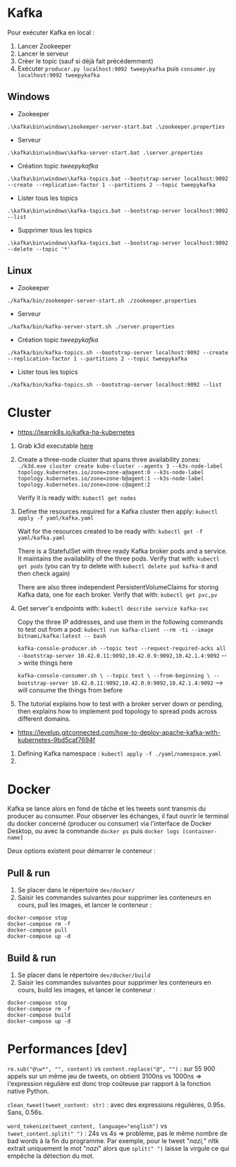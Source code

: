 # Kafka

Pour exécuter Kafka en local :

1. Lancer Zookeeper
2. Lancer le serveur
3. Créer le topic (sauf si déjà fait précédemment)
4. Exécuter `producer.py localhost:9092 tweepykafka` puis `consumer.py localhost:9092 tweepykafka`

## Windows

- Zookeeper

```
.\kafka\bin\windows\zookeeper-server-start.bat .\zookeeper.properties
```

- Serveur

```
.\kafka\bin\windows\kafka-server-start.bat .\server.properties
```

- Création topic _tweepykafka_

```
.\kafka\bin\windows\kafka-topics.bat --bootstrap-server localhost:9092 --create --replication-factor 1 --partitions 2 --topic tweepykafka
```

- Lister tous les topics

```
.\kafka\bin\windows\kafka-topics.bat --bootstrap-server localhost:9092 --list
```

- Supprimer tous les topics

```
.\kafka\bin\windows\kafka-topics.bat --bootstrap-server localhost:9092 --delete --topic '*'
```

## Linux

- Zookeeper

```
./kafka/bin/zookeeper-server-start.sh ./zookeeper.properties
```

- Serveur

```
./kafka/bin/kafka-server-start.sh ./server.properties
```

- Création topic _tweepykafka_

```
./kafka/bin/kafka-topics.sh --bootstrap-server localhost:9092 --create --replication-factor 1 --partitions 2 --topic tweepykafka
```

- Lister tous les topics

```
./kafka/bin/kafka-topics.sh --bootstrap-server localhost:9092 --list
```

# Cluster

- https://learnk8s.io/kafka-ha-kubernetes

1. Grab k3d executable [here](https://github.com/k3d-io/k3d/releases)

2. Create a three-node cluster that spans three availability
   zones: `./k3d.exe cluster create kube-cluster --agents 3 --k3s-node-label topology.kubernetes.io/zone=zone-a@agent:0 --k3s-node-label topology.kubernetes.io/zone=zone-b@agent:1 --k3s-node-label topology.kubernetes.io/zone=zone-c@agent:2`

   Verify it is ready with: `kubectl get nodes`

3. Define the resources required for a Kafka cluster then apply: `kubectl apply -f yaml/kafka.yaml`

   Wait for the resources created to be ready with: `kubectl get -f yaml/kafka.yaml`

   There is a StatefulSet with three ready Kafka broker pods and a service. It maintains the availability of the three
   pods. Verify that with: `kubectl get pods` (you can try to delete with `kubectl delete pod kafka-0` and then check
   again)

   There are also three independent PersistentVolumeClaims for storing Kafka data, one for each broker. Verify that
   with: `kubectl get pvc,pv`

4. Get server's endpoints with: `kubectl describe service kafka-svc`

   Copy the three IP addresses, and use them in the following commands to test out from a pod:
   `kubectl run kafka-client --rm -ti --image bitnami/kafka:latest -- bash`

   `kafka-console-producer.sh --topic test --request-required-acks all --bootstrap-server 10.42.0.11:9092,10.42.0.9:9092,10.42.1.4:9092`
   --> write things here

   `kafka-console-consumer.sh \ --topic test \ --from-beginning \ --bootstrap-server 10.42.0.11:9092,10.42.0.9:9092,10.42.1.4:9092`
   --> will consume the things from before

5. The tutorial explains how to test with a broker server down or pending, then explains how to implement pod topology
   to spread pods across different domains.

- https://levelup.gitconnected.com/how-to-deploy-apache-kafka-with-kubernetes-9bd5caf7694f

1. Defining Kafka namespace : `kubectl apply -f ./yaml/namespace.yaml`
2.

# Docker

Kafka se lance alors en fond de tâche et les tweets sont transmis du producer au consumer. Pour observer les échanges,
il faut ouvrir le terminal du docker concerné (producer ou consumer) via l'interface de Docker Desktop, ou avec la commande `docker ps` puis `docker logs [container-name]`

Deux options existent pour démarrer le conteneur :

## Pull & run

1. Se placer dans le répertoire `dev/docker/`
2. Saisir les commandes suivantes pour supprimer les conteneurs en cours, pull les images, et lancer le conteneur :

```
docker-compose stop
docker-compose rm -f
docker-compose pull
docker-compose up -d
```

## Build & run

1. Se placer dans le répertoire `dev/docker/build`
2. Saisir les commandes suivantes pour supprimer les conteneurs en cours, build les images, et lancer le conteneur :

```
docker-compose stop
docker-compose rm -f
docker-compose build
docker-compose up -d
```

# Performances [dev]

`re.sub("@\w*", "", content)` vs `content.replace("@", "")` : sur 55 900 appels sur un même jeu de tweets, on obtient
3100ns vs 1000ns => l'expression régulière est donc trop coûteuse par rapport à la fonction native Python.

`clean_tweet(tweet_content: str)` : avec des expressions régulières, 0.95s. Sans, 0.56s.

`word_tokenize(tweet_content, language="english")` vs `tweet_content.split(" ")` : 24s vs 4s => problème, pas le même
nombre de bad words à la fin du programme. Par exemple, pour le tweet "_nazi,_" nltk extrait uniquement le mot "_nazi_"
alors que `split(" ")` laisse la virgule ce qui empêche la détection du mot.

